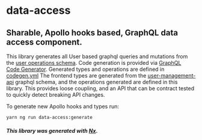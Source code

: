 # data-access

## Sharable, Apollo hooks based, GraphQL data access component.

This library generates all User based graphql queries and mutations from the 
[user operations schema](src/lib/graphql/user-operations.graphql).
Code generation is provided via [GraphQL Code Generator](https://graphql-code-generator.com/). Generated 
types and operations are defined in [codegen.yml](codegen.yml)
The frontend types are generated from the [user-management-api]() graphql schema, and the operations
generated are defined in this library. This provides loose coupling, and an API that can be 
contract tested to quickly detect breaking API changes.

To generate new Apollo hooks and types run:

```bash
yarn ng run data-access:generate
```



##### This library was generated with [Nx](https://nx.dev).
